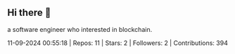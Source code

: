 ## Hi there 👋
a software engineer who interested in blockchain.
<!--START_SECTION:github_stats-->
11-09-2024 00:55:18 | Repos: 11 | Stars: 2 | Followers: 2 | Contributions: 394
<!--END_SECTION:github_stats-->
